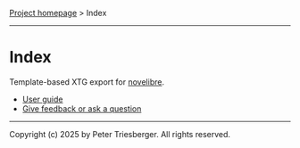 [Project homepage](https://github.com/peter88213/novx_xtg) > Index

---

# Index

Template-based XTG export for [novelibre](https://github.com/peter88213/novelibre/).

- [User guide](help) 
- [Give feedback or ask a question](https://github.com/peter88213/novelibre/discussions)

---

Copyright (c) 2025 by Peter Triesberger. All rights reserved.
